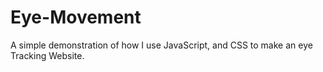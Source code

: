 # Eye-Movement
A simple demonstration of how I use JavaScript, and CSS to make an eye Tracking Website.
